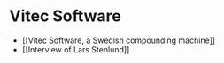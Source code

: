 # Vitec Software

- [[Vitec Software, a Swedish compounding machine]]
- [[Interview of Lars Stenlund]]
